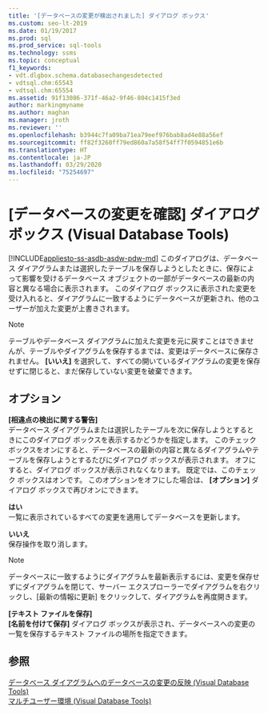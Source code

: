 ```yaml
---
title: '[データベースの変更が検出されました] ダイアログ ボックス'
ms.custom: seo-lt-2019
ms.date: 01/19/2017
ms.prod: sql
ms.prod_service: sql-tools
ms.technology: ssms
ms.topic: conceptual
f1_keywords:
- vdt.dlgbox.schema.databasechangesdetected
- vdtsql.chm:65543
- vdtsql.chm:65554
ms.assetid: 91f13086-371f-46a2-9f46-804c1415f3ed
author: markingmyname
ms.author: maghan
ms.manager: jroth
ms.reviewer: ''
ms.openlocfilehash: b3944c7fa09ba71ea79eef976bab8ad4e88a56ef
ms.sourcegitcommit: ff82f3260ff79ed860a7a58f54ff7f0594851e6b
ms.translationtype: HT
ms.contentlocale: ja-JP
ms.lasthandoff: 03/29/2020
ms.locfileid: "75254697"
---
```

# <a name="database-changes-detected-dialog-box-visual-database-tools"></a>[データベースの変更を確認] ダイアログ ボックス (Visual Database Tools)
[!INCLUDE[appliesto-ss-asdb-asdw-pdw-md](../../includes/appliesto-ss-asdb-asdw-pdw-md.md)]
このダイアログは、データベース ダイアグラムまたは選択したテーブルを保存しようとしたときに、保存によって影響を受けるデータベース オブジェクトの一部がデータベースの最新の内容と異なる場合に表示されます。 このダイアログ ボックスに表示された変更を受け入れると、ダイアグラムに一致するようにデータベースが更新され、他のユーザーが加えた変更が上書きされます。  
  
> [!NOTE]  
> テーブルやデータベース ダイアグラムに加えた変更を元に戻すことはできませんが、テーブルやダイアグラムを保存するまでは、変更はデータベースに保存されません。 **[いいえ]** を選択して、すべての開いているダイアグラムの変更を保存せずに閉じると、まだ保存していない変更を破棄できます。  
  
## <a name="options"></a>オプション  
**[相違点の検出に関する警告]**  
データベース ダイアグラムまたは選択したテーブルを次に保存しようとするときにこのダイアログ ボックスを表示するかどうかを指定します。 このチェック ボックスをオンにすると、データベースの最新の内容と異なるダイアグラムやテーブルを保存しようとするたびにダイアログ ボックスが表示されます。 オフにすると、ダイアログ ボックスが表示されなくなります。 既定では、このチェック ボックスはオンです。 このオプションをオフにした場合は、 **[オプション]** ダイアログ ボックスで再びオンにできます。  
  
**はい**  
一覧に表示されているすべての変更を適用してデータベースを更新します。  
  
**いいえ**  
保存操作を取り消します。  
  
> [!NOTE]  
> データベースに一致するようにダイアグラムを最新表示するには、変更を保存せずにダイアグラムを閉じて、サーバー エクスプローラーでダイアグラムを右クリックし、[最新の情報に更新] をクリックして、ダイアグラムを再度開きます。  
  
**[テキスト ファイルを保存]**  
**[名前を付けて保存]** ダイアログ ボックスが表示され、データベースへの変更の一覧を保存するテキスト ファイルの場所を指定できます。  
  
## <a name="see-also"></a>参照  
[データベース ダイアグラムへのデータベースの変更の反映 (Visual Database Tools)](../../ssms/visual-db-tools/reconcile-a-database-diagram-with-a-modified-database-visual-database-tools.md)  
[マルチユーザー環境 (Visual Database Tools)](../../ssms/visual-db-tools/multiuser-environments-visual-database-tools.md)  
  

